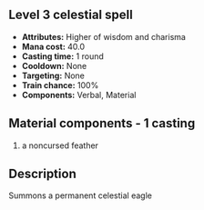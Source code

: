 ## Level 3 celestial spell
- **Attributes:** Higher of wisdom and charisma
- **Mana cost:** 40.0
- **Casting time:** 1 round
- **Cooldown:** None
- **Targeting:** None
- **Train chance:** 100%
- **Components:** Verbal, Material
## Material components - 1 casting
1. a noncursed feather
## Description
Summons a permanent celestial eagle
